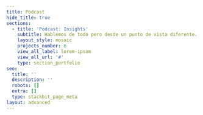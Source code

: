 ```yaml
---
title: Podcast
hide_title: true
sections:
  - title: 'Podcast: Insights'
    subtitle: Hablemos de todo pero desde un punto de vista diferente.
    layout_style: mosaic
    projects_number: 6
    view_all_label: lorem-ipsum
    view_all_url: '#'
    type: section_portfolio
seo:
  title: ''
  description: ''
  robots: []
  extra: []
  type: stackbit_page_meta
layout: advanced
---
```

